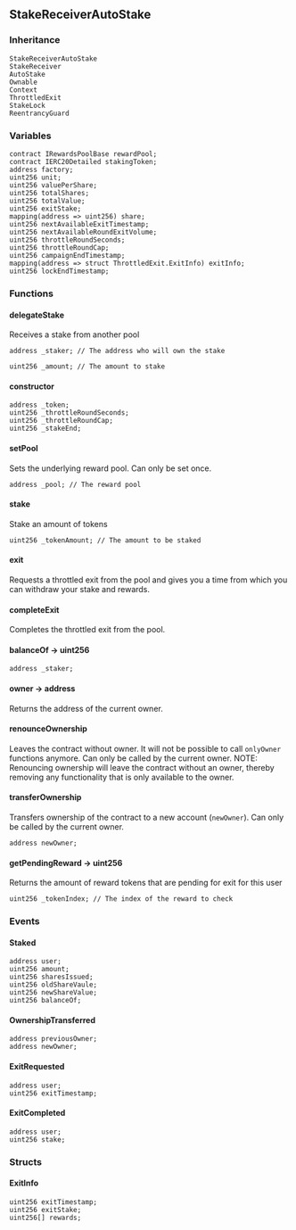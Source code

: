 ## StakeReceiverAutoStake





### Inheritance

```
StakeReceiverAutoStake
StakeReceiver
AutoStake
Ownable
Context
ThrottledExit
StakeLock
ReentrancyGuard
```

### Variables

```Solidity
contract IRewardsPoolBase rewardPool;
contract IERC20Detailed stakingToken;
address factory;
uint256 unit;
uint256 valuePerShare;
uint256 totalShares;
uint256 totalValue;
uint256 exitStake;
mapping(address => uint256) share;
uint256 nextAvailableExitTimestamp;
uint256 nextAvailableRoundExitVolume;
uint256 throttleRoundSeconds;
uint256 throttleRoundCap;
uint256 campaignEndTimestamp;
mapping(address => struct ThrottledExit.ExitInfo) exitInfo;
uint256 lockEndTimestamp;
```

### Functions

#### delegateStake



Receives a stake from another pool


```Solidity
address _staker; // The address who will own the stake

uint256 _amount; // The amount to stake
```
#### constructor





```Solidity
address _token; 
uint256 _throttleRoundSeconds; 
uint256 _throttleRoundCap; 
uint256 _stakeEnd; 
```
#### setPool



Sets the underlying reward pool. Can only be set once.


```Solidity
address _pool; // The reward pool
```
#### stake



Stake an amount of tokens


```Solidity
uint256 _tokenAmount; // The amount to be staked
```
#### exit



Requests a throttled exit from the pool and gives you a time from which you can withdraw your stake and rewards.

#### completeExit



Completes the throttled exit from the pool.

#### balanceOf → uint256





```Solidity
address _staker; 
```
#### owner → address



Returns the address of the current owner.

#### renounceOwnership



Leaves the contract without owner. It will not be possible to call
`onlyOwner` functions anymore. Can only be called by the current owner.
NOTE: Renouncing ownership will leave the contract without an owner,
thereby removing any functionality that is only available to the owner.

#### transferOwnership



Transfers ownership of the contract to a new account (`newOwner`).
Can only be called by the current owner.

```Solidity
address newOwner; 
```
#### getPendingReward → uint256



Returns the amount of reward tokens that are pending for exit for this user


```Solidity
uint256 _tokenIndex; // The index of the reward to check
```

### Events

#### Staked





```Solidity
address user;
uint256 amount;
uint256 sharesIssued;
uint256 oldShareVaule;
uint256 newShareValue;
uint256 balanceOf;
```
#### OwnershipTransferred





```Solidity
address previousOwner;
address newOwner;
```
#### ExitRequested





```Solidity
address user;
uint256 exitTimestamp;
```
#### ExitCompleted





```Solidity
address user;
uint256 stake;
```

### Structs

#### ExitInfo

```Solidity
uint256 exitTimestamp;
uint256 exitStake;
uint256[] rewards;
```
